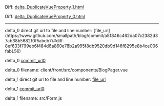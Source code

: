 Diff: [delta_DuplicateVueProperty_1.html](./delta_DuplicateVueProperty_1.html)

Diff: [delta_DuplicateVueProperty_0.html](./delta_DuplicateVueProperty_0.html)

<hr>
delta_0 direct git url to file and line number: [file_url](https://www.github.com/smallpath/blog/commit/a51846c462da07c2382d37ab38b5682f0f5abdb7/#diff-8ef633f799eb6f484d6a860e78b2a995f8db9520db9d146f8295e8b4ce006fabL56)

delta_0 [commit_url0](https://www.github.com/smallpath/blog/commit/a51846c462da07c2382d37ab38b5682f0f5abdb7)

delta_0 filename: client/front/src/components/BlogPager.vue



delta_1 direct git url to file and line number: [file_url](https://www.github.com/blocka/vue-simpleform/commit/122b8653e4d1d91babab8b7b0f283da34f7bd4de/#diff-29819454f367632d6b11da82b30c72dce6f168b30bfff09369a86353ad37dba5L54)

delta_1 [commit_url0](https://www.github.com/blocka/vue-simpleform/commit/122b8653e4d1d91babab8b7b0f283da34f7bd4de)

delta_1 filename: src/Form.js



